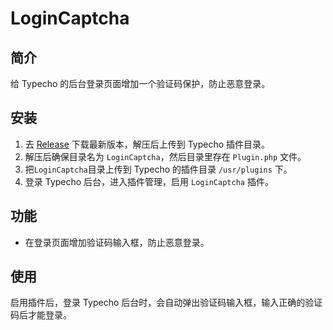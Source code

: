 # LoginCaptcha

## 简介

给 Typecho 的后台登录页面增加一个验证码保护，防止恶意登录。

## 安装

1. 去 [Release](https://pan.quark.cn/s/6831543d7694) 下载最新版本，解压后上传到 Typecho 插件目录。
2. 解压后确保目录名为 `LoginCaptcha`，然后目录里存在 `Plugin.php` 文件。
3. 把`LoginCaptcha`目录上传到 Typecho 的插件目录 `/usr/plugins` 下。
4. 登录 Typecho 后台，进入插件管理，启用 `LoginCaptcha` 插件。

## 功能

- 在登录页面增加验证码输入框，防止恶意登录。

## 使用

启用插件后，登录 Typecho 后台时，会自动弹出验证码输入框，输入正确的验证码后才能登录。
